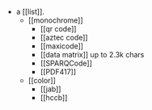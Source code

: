- a [[list]].
  - [[monochrome]]
    - [[qr code]]
    - [[aztec code]]
    - [[maxicode]]
    - [[data matrix]] up to 2.3k chars
    - [[SPARQCode]]
    - [[PDF417]]
  - [[color]]
    - [[jab]]
    - [[hccb]]
